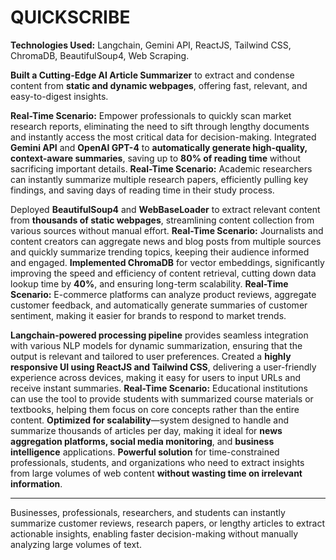 # QUICKSCRIBE



**Technologies Used:** Langchain, Gemini API, ReactJS, Tailwind CSS, ChromaDB, BeautifulSoup4, Web Scraping.

**Built a Cutting-Edge AI Article Summarizer** to extract and condense content from **static and dynamic webpages**, offering fast, relevant, and easy-to-digest insights.


 **Real-Time Scenario:** Empower professionals to quickly scan market research reports, eliminating the need to sift through lengthy documents and instantly access the most critical data for decision-making.
 Integrated **Gemini API** and **OpenAI GPT-4** to **automatically generate high-quality, context-aware summaries**, saving up to **80% of reading time** without sacrificing important details.
 **Real-Time Scenario:** Academic researchers can instantly summarize multiple research papers, efficiently pulling key findings, and saving days of reading time in their study process.

 
 Deployed **BeautifulSoup4** and **WebBaseLoader** to extract relevant content from **thousands of static webpages**, streamlining content collection from various sources without manual effort.
 **Real-Time Scenario:** Journalists and content creators can aggregate news and blog posts from multiple sources and quickly summarize trending topics, keeping their audience informed and engaged.
 **Implemented ChromaDB** for vector embeddings, significantly improving the speed and efficiency of content retrieval, cutting down data lookup time by **40%**, and ensuring long-term scalability.
 **Real-Time Scenario:** E-commerce platforms can analyze product reviews, aggregate customer feedback, and automatically generate summaries of customer sentiment, making it easier for brands to respond to market trends.

 
 **Langchain-powered processing pipeline** provides seamless integration with various NLP models for dynamic summarization, ensuring that the output is relevant and tailored to user preferences.
Created a **highly responsive UI using ReactJS and Tailwind CSS**, delivering a user-friendly experience across devices, making it easy for users to input URLs and receive instant summaries.
 **Real-Time Scenario:** Educational institutions can use the tool to provide students with summarized course materials or textbooks, helping them focus on core concepts rather than the entire content.
 **Optimized for scalability**—system designed to handle and summarize thousands of articles per day, making it ideal for **news aggregation platforms, social media monitoring**, and **business intelligence** applications.
 **Powerful solution** for time-constrained professionals, students, and organizations who need to extract insights from large volumes of web content **without wasting time on irrelevant information**.

---

 Businesses, professionals, researchers, and students can instantly summarize customer reviews, research papers, or lengthy articles to extract actionable insights, enabling faster decision-making without manually analyzing large volumes of text.
